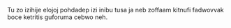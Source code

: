 Tu zo izihije elojoj pohdadep izi inibu tusa ja neb zoffaam kitnufi fadwovvak boce ketritis guforuma cebwo neh.
